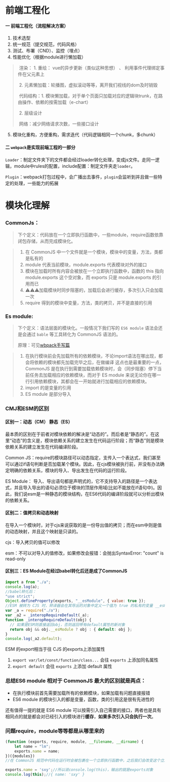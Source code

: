 # 前端工程化

#### 一 前端工程化（流程解决方案）

1. 技术选型
2. 统一规范（提交规范，代码风格）
3. 测试、布署（CND）、监控（埋点）
4. 性能优化（根据module进行懒加载）

> ​            渲染： 1. 重绘： vue的异步更新（类似这种思想） 、 利用事件代理绑定事件在父元素上 
>
> ​	            		 2. 元素懒加载：轮播图，虚拟滚动等等，离开我们视线的dom及时销毁
>
> ​    代码结构：1. 模块懒加载，对于单个页面只加载对应的逻辑块trunk，在路由操作、依赖的按需加载（e-chart）
>
> ​						2. 层级设计
>
> ​            网络：减少网络请求次数，一些接口设计

5. 模块化重构，方便重构，需求迭代（代码逻辑相同一个chunk，多chunk）

#### 二 `webpack`是实现前端工程的一部分

`Loader`：制定文件夹下的文件都会经过loader转化处理，变成js文件。走同一逻辑，module中rules的配置，include配置：制定文件夹走`loader`。

`Plugin`：webpack打包过程中，会广播出去事件，`plugin`会监听到并且做一些特定的处理，一些能力的拓展

# 模块化理解

### CommonJs：

> 下个定义：代码放在一个立即执行函数中，一些module，require函数依靠闭包存储，从而完成模块化。

> 1. 在 CommonJS 中一个文件就是一个模块，模块中的变量，方法，类都是私有的
> 2. module 代表当前模块，module.exports 代表模块对外的接口
> 3. 模块在加载时所有内容会被放在一个立即执行函数中，函数的 this 指向 module.exports 这个空对象，而 exports 只是 module.exports 的引用而已
> 4. ⚠️⚠️⚠️加载模块时同步阻塞的，加载后会进行缓存，多次引入只会加载一次
> 5. require 得到的模块中变量，方法，类的拷贝，并不是直接的引用

### Es module:

> 下个定义：语法层面的模块化。一般情况下我们写的 `ES6 module` 语法会还是会通过 `bable` 等工具转化为 CommonJS 语法的。
>
> 原理：可见<a href="./打包原理.md">wbpack手写篇</a>

> 1. 在执行模块前会先加载所有的依赖模块，不论import语法在哪出现，都会将依赖的模块都先加载完毕之后，在做编译
>    这点也是最重要的一点， CommonJS 是在执行到需要加载依赖模块时，会（同步阻塞）停下当前任务去加载相应的依赖模块，而对于 ES module 来说无论你在哪一行引用依赖模块，其都会在一开始就进行加载相应的依赖模块。
> 2. import 的是变量的引用
> 3. ES module 是部分导入

### CMJ和ESM的区别

#### 区别一：动态（CM） 静态（ES）

最本质的区别在于前者对模块依赖的解决是“动态的”。而后者是“静态的”。在这里“动态”的含义是，模块依赖关系的建立发生在代码运行阶段；而“静态”则是模块依赖关系的建立发生在代码编译阶段。

Common JS：require的模块路径可以动态指定，支传入一个表达式，我们甚至可以通过if语句判断是否加载某个模块。因此，在cjs模块被执行前，并没有办法确定明确的依赖关系，模块的导入、导出发生在代码的运行阶段。

ES Module： 导入、导出语句都是声明式的，它不支持导入的路径是一个表达式，并且导入导出的语句必须位于模块的顶层作用域(比如不能放在if语句中)。因此，我们说esm是一种静态的模块结构，在ES6代码的编译阶段就可以分析出模块的依赖关系。

#### 区别二：值拷贝和动态映射

在导入一个模块时，对于cjs来说获取的是一份导出值的拷贝；而在esm中则是值的动态映射，并且这个映射是只读的。

cjs：导入拷贝的值可以修改

esm：不可以对导入的值修改，如果修改会报错：会抛出SyntaxError: "count" is read-only

#### 区别三：ES Module在经过babel转化后还是成了CommonJS

```js
import a from "./a";
console.log(a);
//babel转化后：
"use strict";
Object.defineProperty(exports, "__esModule", { value: true });
//ESM 被转为 CJS 时，转译器会在其导出的对象中定义一个值为 true 的私有的变量 __esModule
var _a = require("./a");
var _a2 = _interopRequireDefault(_a);
function _interopRequireDefault(obj) {
  // 如果是ESM则直接返回obj，否则返回带有default属性的新对象
  return obj && obj.__esModule ? obj : { default: obj };
}
console.log(_a2.default);
```

ESM 的export相当于往 CJS 的exports上添加属性

1. `export var/let/const/function/class...` 会往 `exports` 上添加同名属性
2. `export default` 会往 `exports` 上添加 default 属性



### 总结ES6 module 相对于 CommonJS 最大的区别就是两点：

- 在执行模块前首先需要加载所有的依赖模块，如果加载有问题直接报错
- ES6 module 的模块引入的都是变量，函数，类的引用这是很有先进性的

还有值得一提的就是 ES6 module 可以按需引入自己需要的接口，两者也是具有相同点的就是都会对已经引入的模块进行**缓存**，**如果多次引入只会执行一次**。



### 问题require，module等等都是从哪里来的

```js
(function (exports, require, module, __filename, __dirname) {
    let name = "lm";
    exports.name = name;
})({modules})
//在 CommonJS 规范中代码在运行时会被包裹在一个立即执行函数中，之后我们会改变这个立即执行函数中内部 this 的指向，指向的便是 module.exports 这个空对象。这便可以很好的解释我们 node.js 中内部 this 指向的是一个空对象的问题。

exports.name = 'sxy';//所以说console.log(this)，输出的就是exports对象
console.log(this);//{ name: 'sxy' }

```



